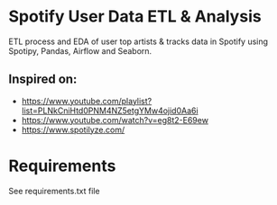 # Spotify User Data ETL & Analysis
ETL process and EDA of user top artists & tracks data in Spotify using Spotipy, Pandas, Airflow and Seaborn.

## Inspired on:
- https://www.youtube.com/playlist?list=PLNkCniHtd0PNM4NZ5etgYMw4ojid0Aa6i
- https://www.youtube.com/watch?v=eg8t2-E69ew
- https://www.spotilyze.com/

# Requirements
See requirements.txt file
